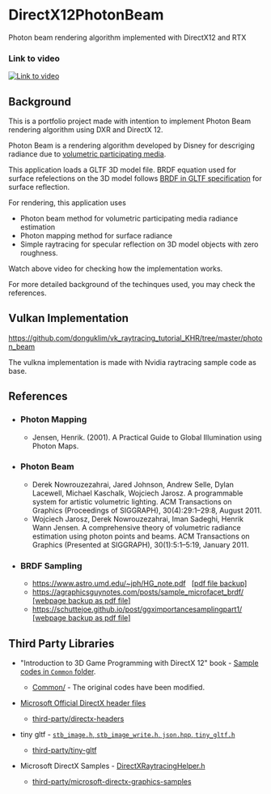 ﻿# DirectX12PhotonBeam
Photon beam rendering algorithm implemented with DirectX12 and RTX

### Link to video
[![Link to video](https://img.youtube.com/vi/Tia85zQ_XLM/0.jpg)](https://youtu.be/Tia85zQ_XLM)

## Background
This is a portfolio project made with intention to implement Photon Beam rendering algorithm using DXR and DirectX 12. 

Photon Beam is a rendering algorithm developed by Disney for descriging radiance 
due to [volumetric participating media](## "Volumetric objects where light scatters or gets absorbed. EX: water, fog, fire, smoke, cloud, dusty wind, murky air").


This application loads a GLTF 3D model file. 
BRDF equation used for surface refelections on the 3D model follows [BRDF in GLTF specification](https://registry.khronos.org/glTF/specs/2.0/glTF-2.0.html#appendix-b-brdf-implementation) for surface reflection.


For rendering, this application uses 

- Photon beam method for volumetric participating media radiance estimation
- Photon mapping method for surface radiance
- Simple raytracing for specular reflection on 3D model objects with zero roughness.

Watch above video for checking how the implementation works.

For more detailed background of the techinques used, you may check the references.


## Vulkan Implementation

https://github.com/donguklim/vk_raytracing_tutorial_KHR/tree/master/photon_beam

The vulkna implementation is made with Nvidia raytracing sample code as base. 


## References

 - ### Photon Mapping
    - Jensen, Henrik. (2001). A Practical Guide to Global Illumination using Photon Maps.
 - ### Photon Beam
    - Derek Nowrouzezahrai, Jared Johnson, Andrew Selle, Dylan Lacewell, Michael Kaschalk, Wojciech Jarosz. A programmable system for artistic volumetric lighting. ACM Transactions on Graphics (Proceedings of SIGGRAPH), 30(4):29:1–29:8, August 2011.
    - Wojciech Jarosz, Derek Nowrouzezahrai, Iman Sadeghi, Henrik Wann Jensen. A comprehensive theory of volumetric radiance estimation using photon points and beams. ACM Transactions on Graphics (Presented at SIGGRAPH), 30(1):5:1–5:19, January 2011.
 - ### BRDF Sampling
    - https://www.astro.umd.edu/~jph/HG_note.pdf    &nbsp; [[pdf file backup]](reference_backup/HG_note.pdf)
    - https://agraphicsguynotes.com/posts/sample_microfacet_brdf/   &nbsp; [[webpage backup as pdf file]](reference_backup/Importance_Sampling_techniques_for_GGX.pdf)
    - https://schuttejoe.github.io/post/ggximportancesamplingpart1/     &nbsp; [[webpage backup as pdf file]](reference_backup/sampling_with_microfacet_brdf.pdf)

## Third Party Libraries 

 - "Introduction to 3D Game Programming with DirectX 12" book - [Sample codes in `Common` folder](https://github.com/d3dcoder/d3d12book/tree/4cfd00afa59210a272f62caf0660478d18b9ffed/Common).
	- [Common/](./Common) - The original codes have been modified.
	
 - [Microsoft Official DirectX header files](https://github.com/microsoft/DirectX-Headers/tree/9ca4839a1b49aeac56c86036212dc035b1cf4a09/include/)
	- [third-party/directx-headers](./third-party/directx-headers)
 - tiny gltf - [`stb_image.h`, `stb_image_write.h`, `json.hpp`, `tiny_gltf.h`](https://github.com/syoyo/tinygltf/tree/aa613a1f572c8b9c676a4c0a1d6e5445bf5760f5)
	- [third-party/tiny-gltf](./third-party/directx-headers)
 - Microsoft DirectX Samples - [DirectXRaytracingHelper.h](https://github.com/microsoft/DirectX-Graphics-Samples/blob/0aa79bad78992da0b6a8279ddb9002c1753cb849/Samples/Desktop/D3D12Raytracing/src/D3D12RaytracingProceduralGeometry/DirectXRaytracingHelper.h)
	- [third-party/microsoft-directx-graphics-samples](./third-party/microsoft-directx-graphics-samples)
